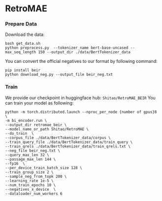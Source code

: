 # RetroMAE 


### Prepare Data

Download the data:
```
bash get_data.sh
python preprocess.py  --tokenizer_name bert-base-uncased --max_seq_length 150 --output_dir ./data/BertTokenizer_data
```

You can convert the official negatives to our format by following command:
```
pip install beir
python download_neg.py --output_file beir_neg.txt
```

### Train

We provide our checkpoint in huggingface hub: `Shitao/RetroMAE_BEIR`
You can train your model as following:

```
python -m torch.distributed.launch --nproc_per_node {number of gpus}8 \
-m bi_encoder.run \
--output_dir retromae_beir \
--model_name_or_path Shitao/RetroMAE \
--do_train  \
--corpus_file ./data/BertTokenizer_data/corpus \
--train_query_file ./data/BertTokenizer_data/train_query \
--train_qrels ./data/BertTokenizer_data/train_qrels.txt \
--neg_file beir_neg.txt \
--query_max_len 32 \
--passage_max_len 144 \
--fp16  \
--per_device_train_batch_size 128 \
--train_group_size 2 \
--sample_neg_from_topk 200 \
--learning_rate 1e-5 \
--num_train_epochs 10 \
--negatives_x_device  \
--dataloader_num_workers 6 
```





